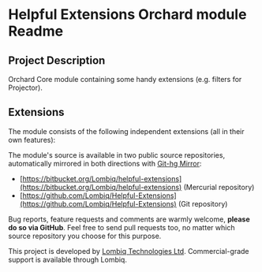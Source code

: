 # Helpful Extensions Orchard module Readme



## Project Description

Orchard Core module containing some handy extensions (e.g. filters for Projector).

## Extensions

The module consists of the following independent extensions (all in their own features):

The module's source is available in two public source repositories, automatically mirrored in both directions with [Git-hg Mirror](https://githgmirror.com):

- [https://bitbucket.org/Lombiq/helpful-extensions](https://bitbucket.org/Lombiq/helpful-extensions) (Mercurial repository)
- [https://github.com/Lombiq/Helpful-Extensions](https://github.com/Lombiq/Helpful-Extensions) (Git repository)

Bug reports, feature requests and comments are warmly welcome, **please do so via GitHub**.
Feel free to send pull requests too, no matter which source repository you choose for this purpose.

This project is developed by [Lombiq Technologies Ltd](http://lombiq.com/). Commercial-grade support is available through Lombiq.